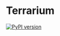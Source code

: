 # Terrarium

[![PyPI version](https://badge.fury.io/py/terrarium-capp.svg)](https://badge.fury.io/py/terrarium-capp)

